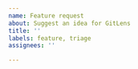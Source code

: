 ```yaml
---
name: Feature request
about: Suggest an idea for GitLens
title: ''
labels: feature, triage
assignees: ''

---
```


<!-- Please search existing issues to avoid creating duplicates. -->

<!-- Describe the feature you'd like. -->
